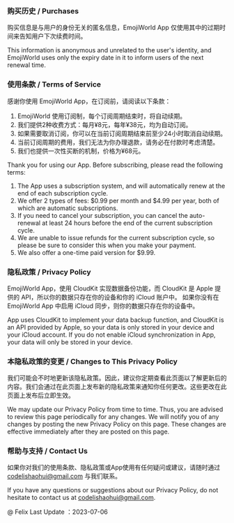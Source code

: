 ### 购买历史 / Purchases

购买信息是与用户的身份无关的匿名信息，EmojiWorld App 仅使用其中的过期时间来告知用户下次续费时间。

This information is anonymous and unrelated to the user's identity, and EmojiWorld uses only the expiry date in it to inform users of the next renewal time.

### 使用条款 / Terms of Service

感谢你使用 EmojiWorld App，在订阅前，请阅读以下条款：
1. EmojiWorld 使用订阅制，每个订阅周期结束时，将自动续期。
2. 我们提供2种收费方式：每月¥8元，每年¥38元，均为自动订阅。
3. 如果需要取消订阅，你可以在当前订阅周期结束前至少24小时取消自动续期。
4. 当前订阅周期的费用，我们无法为你办理退款，请务必在付款时考虑清楚。
5. 我们也提供一次性买断的机制，价格为¥68元。

Thank you for using our App. Before subscribing, please read the following terms:
1. The App uses a subscription system, and will automatically renew at the end of each subscription cycle.
2. We offer 2 types of fees: $0.99 per month and $4.99 per year, both of which are automatic subscriptions.
3. If you need to cancel your subscription, you can cancel the auto-renewal at least 24 hours before the end of the current subscription cycle.
4. We are unable to issue refunds for the current subscription cycle, so please be sure to consider this when you make your payment.
5. We also offer a one-time paid version for $9.99.

### 隐私政策 / Privacy Policy

EmojiWorld App，使用 CloudKit 实现数据备份功能，而 CloudKit 是 Apple 提供的 API，所以你的数据只存在你的设备和你的 iCloud 账户中。
如果你没有在 EmojiWorld App 中启用 iCloud 同步，则你的数据只存在你的设备中。

App uses CloudKit to implement your data backup function, and CloudKit is an API provided by Apple, so your data is only stored in your device and your iCloud account.
If you do not enable iCloud synchronization in App, your data will only be stored in your device.

### 本隐私政策的变更 / Changes to This Privacy Policy

我们可能会不时地更新该隐私政策。因此，建议你定期查看此页面以了解更新后的内容。我们会通过在此页面上发布新的隐私政策来通知你任何更改。这些更改在此页面上发布后立即生效。

We may update our Privacy Policy from time to time. Thus, you are advised to review this page periodically for any changes. We will notify you of any changes by posting the new Privacy Policy on this page. These changes are effective immediately after they are posted on this page.

### 帮助与支持 / Contact Us

如果你对我们的使用条款、隐私政策或App使用有任何疑问或建议，请随时通过 codelishaohui@gmail.com 与我们联系。

If you have any questions or suggestions about our Privacy Policy, do not hesitate to contact us at codelishaohui@gmail.com.



@ Felix Last Update ：2023-07-06

